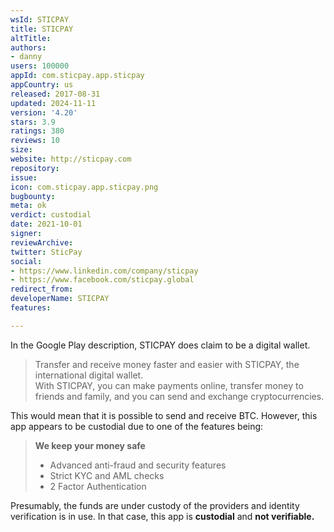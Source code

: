 ```yaml
---
wsId: STICPAY
title: STICPAY
altTitle: 
authors:
- danny
users: 100000
appId: com.sticpay.app.sticpay
appCountry: us
released: 2017-08-31
updated: 2024-11-11
version: '4.20'
stars: 3.9
ratings: 380
reviews: 10
size: 
website: http://sticpay.com
repository: 
issue: 
icon: com.sticpay.app.sticpay.png
bugbounty: 
meta: ok
verdict: custodial
date: 2021-10-01
signer: 
reviewArchive: 
twitter: SticPay
social:
- https://www.linkedin.com/company/sticpay
- https://www.facebook.com/sticpay.global
redirect_from: 
developerName: STICPAY
features: 

---
```


In the Google Play description, STICPAY does claim to be a digital wallet.

> Transfer and receive money faster and easier with STICPAY, the international digital wallet. <br>
With STICPAY, you can make payments online, transfer money to friends and family, and you can send and exchange cryptocurrencies.

This would mean that it is possible to send and receive BTC. However, this app appears to be custodial due to one of the features being:

> **We keep your money safe**<br>
>   - Advanced anti-fraud and security features
>   - Strict KYC and AML checks
>   - 2 Factor Authentication

Presumably, the funds are under custody of the providers and identity verification is in use. In that case, this app is **custodial** and **not verifiable.**

